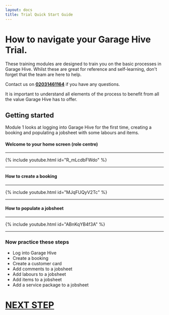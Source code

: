 ```yaml
---
layout: docs
title: Trial Quick Start Guide
---
```


#   How to navigate your Garage Hive Trial.

These training modules are designed to train you on the basic processes in Garage Hive. Whilst these are great for reference and self-learning, don't forget that the team are here to help. 

Contact us on [**02031461164**](tel:02031461164) if you have any questions.


It is important to understand all elements of the process to benefit from all the value Garage Hive has to offer. 

## Getting started

Module 1 looks at logging into Garage Hive for the first time, creating a booking and populating a jobsheet with some labours and items. 

#### Welcome to your home screen (role centre)

---

{% include youtube.html id="R_mLcdbFWdo" %}

---

####  How to create a booking

---

{% include youtube.html id="MJqFUQyV2Tc" %}

---

#### How to populate a jobsheet

---

{% include youtube.html id="ABnKqYB4f3A" %}

---

### Now practice these steps

* Log into Garage Hive
* Create a booking
* Create a customer card
* Add comments to a jobsheet
* Add labours to a jobsheet
* Add items to a jobsheet
* Add a service package to a jobsheet


# [NEXT STEP](/docs/trial-quick-start-purchasing.html)